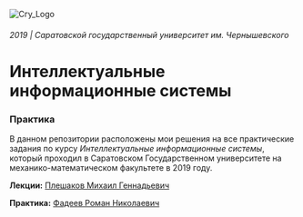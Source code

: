 ![Сгу_Logo](https://user-images.githubusercontent.com/20648009/70866700-e6191d00-1f7d-11ea-8bc7-975041b73553.png)

###### 2019 | Саратовской государственный университет им. Чернышевского

# Интеллектуальные информационные системы
### Практика

В данном репозитории расположены мои решения на все практические задания по курсу *Интеллектуальные информационные системы*, который проходил в Саратовском Государственном университете на механико-математическом факультете в 2019 году.

**Лекции:** [Плешаков Михаил Геннадьевич](https://www.sgu.ru/person/pleshakov-mihail-gennadevich)

**Практика:** [Фадеев Роман Николаевич](https://www.sgu.ru/person/fadeev-roman-nikolaevich)